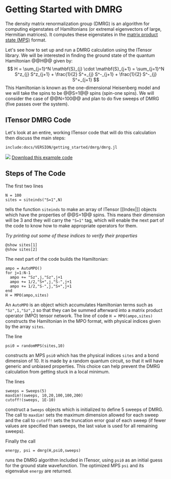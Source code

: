 # Getting Started with DMRG

The density matrix renormalization group (DMRG) is an
algorithm for computing eigenstates
of Hamiltonians (or extremal eigenvectors of large, Hermitian matrices). 
It computes these eigenstates in the 
[matrix product state (MPS)](https://tensornetwork.org/mps/) format.


Let's see how to set up and run a DMRG calculation using the ITensor library.
We will be interested in finding the ground state of the quantum Hamiltonian
@@H@@ given by:
$$
H = \sum_{j=1}^N \mathbf{S}_{j} \cdot \mathbf{S}_{j+1} = \sum_{j=1}^N S^z_{j} S^z_{j+1} + \frac{1}{2} S^+_{j} S^-_{j+1} + \frac{1}{2} S^-_{j} S^+_{j+1}
$$ 
This Hamiltonian is known as the one-dimensional Heisenberg model and we will
take the spins to be @@S=1@@ spins (spin-one spins). We will consider
the case of @@N=100@@ and plan to do five sweeps of DMRG (five passes over the system).

## ITensor DMRG Code

Let's look at an entire, working ITensor code that will do this calculation then
discuss the main steps:

    include:docs/VERSION/getting_started/dmrg/dmrg.jl

<img class="icon" src="docs/VERSION/install.png"/>&nbsp;<a href="docs/VERSION/getting_started/dmrg/dmrg.jl">Download this example code</a>


## Steps of The Code

The first two lines

    N = 100
    sites = siteinds("S=1",N)

tells the function `siteinds` to make an array of ITensor [[Index|]] objects which
have the properties of @@S=1@@ spins. This means their dimension will be 3 and 
they will carry the `"S=1"` tag, which will enable the next part of the code to know
how to make appropriate operators for them.

_Try printing out some of these indices to verify their properties_

    @show sites[1]
    @show sites[2]

The next part of the code builds the Hamiltonian:

    ampo = AutoMPO()
    for j=1:N-1
      ampo += "Sz",j,"Sz",j+1
      ampo += 1/2,"S+",j,"S-",j+1
      ampo += 1/2,"S-",j,"S+",j+1
    end
    H = MPO(ampo,sites)

An `AutoMPO` is an object which accumulates Hamiltonian terms such as `"Sz",1,"Sz",2`
so that they can be summed afterward into a matrix product operator (MPO) tensor network. 
The line of code `H = MPO(ampo,sites)` constructs the Hamiltonian in the MPO format, with
physical indices given by the array `sites`.

The line

    psi0 = randomMPS(sites,10)

constructs an MPS `psi0` which has the physical indices `sites` and a bond dimension of 10.
It is made by a random quantum circuit, so that it will have generic and unbiased properties.
This choice can help prevent the DMRG calculation from getting stuck in a local minimum.

The lines

    sweeps = Sweeps(5)
    maxdim!(sweeps, 10,20,100,100,200)
    cutoff!(sweeps, 1E-10)

construct a `Sweeps` objects which is initialized to define 5 sweeps of DMRG. The
call to `maxdim!` sets the maximum dimension allowed for each sweep and the call
to `cutoff!` sets the truncation error goal of each sweep (if fewer values are
specified than sweeps, the last value is used for all remaining sweeps).

Finally the call 

    energy, psi = dmrg(H,psi0,sweeps)

runs the DMRG algorithm included in ITensor, using `psi0` as an
initial guess for the ground state wavefunction. The optimized MPS `psi` and
its eigenvalue `energy` are returned.



